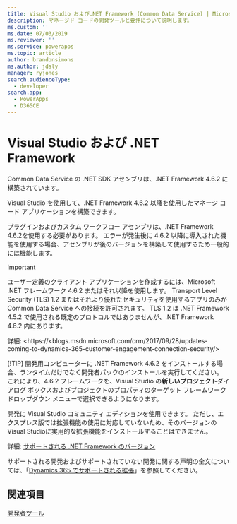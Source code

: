 ```yaml
---
title: Visual Studio および.NET Framework (Common Data Service) | Microsoft Docs
description: マネージド コードの開発ツールと要件について説明します。
ms.custom: ''
ms.date: 07/03/2019
ms.reviewer: ''
ms.service: powerapps
ms.topic: article
author: brandonsimons
ms.author: jdaly
manager: ryjones
search.audienceType:
  - developer
search.app:
  - PowerApps
  - D365CE
---
```

# <a name="visual-studio-and-the-net-framework"></a>Visual Studio および .NET Framework

Common Data Service の .NET SDK アセンブリは、.NET Framework 4.6.2 に構築されています。 

Visual Studio を使用して、.NET Framework 4.6.2 以降を使用したマネージ コード アプリケーションを構築できます。 

プラグインおよびカスタム ワークフロー アセンブリは、.NET Framework 4.6.2を使用する必要があります。 エラーが発生後に 4.6.2 以降に導入された機能を使用する場合、アセンブリが後のバージョンを構築して使用するため一般的には機能します。

> [!IMPORTANT]
> ユーザー定義のクライアント アプリケーションを作成するには、Microsoft .NET フレームワーク 4.6.2 またはそれ以降を使用します。
> Transport Level Security (TLS) 1.2 またはそれより優れたセキュリティを使用するアプリのみが Common Data Service への接続を許可されます。 TLS 1.2 は .NET Framework 4.5.2 で使用される既定のプロトコルではありませんが、.NET Framework 4.6.2 内にあります。 
> 
> 詳細: <https://<blogs.msdn.microsoft.com/crm/2017/09/28/updates-coming-to-dynamics-365-customer-engagement-connection-security/>
> 
> [!TIP]
> 開発用コンピューターに .NET Framework 4.6.2 をインストールする場合、ランタイムだけでなく開発者パックのインストールを実行してください。 これにより、4.6.2 フレームワークを、Visual Studio の**新しいプロジェクト**ダイアログ ボックスおよびプロジェクトのプロパティのターゲット フレームワーク ドロップダウン メニューで選択できるようになります。  

開発に Visual Studio コミュニティ エディションを使用できます。 ただし、エクスプレス版では拡張機能の使用に対応していないため、そのバージョンの Visual Studioに実用的な拡張機能をインストールすることはできません。

詳細: [サポートされる .NET Framework のバージョン](/dynamics365/customer-engagement/developer/supported-extensions#SupportNET)

サポートされる開発およびサポートされていない開発に関する声明の全文については、「[Dynamics 365 でサポートされる拡張](/dynamics365/customer-engagement/developer/supported-extensions#SupportNET)」を参照してください。

## <a name="see-also"></a>関連項目

 [開発者ツール](/dynamics365/customer-engagement/developer/developer-tools)

